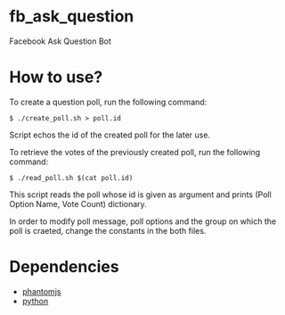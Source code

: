 # fb_ask_question
Facebook Ask Question Bot

# How to use?

To create a question poll, run the following command:
```
$ ./create_poll.sh > poll.id
```

Script echos the id of the created poll for the later use.

To retrieve the votes of the previously created poll, run the following command:
```
$ ./read_poll.sh $(cat poll.id)
```

This script reads the poll whose id is given as argument and prints (Poll Option Name, Vote Count) dictionary.

In order to modify poll message, poll options and the group on which the poll is craeted, change the constants in the both files.

# Dependencies

- [phantomjs](http://phantomjs.org/)
- [python](https://www.python.org/)






